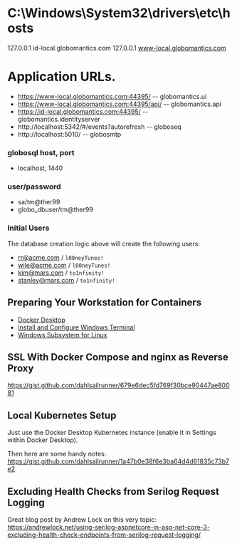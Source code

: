 # C:\Windows\System32\drivers\etc\hosts
127.0.0.1       id-local.globomantics.com
127.0.0.1       www-local.globomantics.com

# Application URLs.

* https://www-local.globomantics.com:44395/			-- globomantics.ui
* https://www-local.globomantics.com:44395/api/		-- globomantics.api
* https://id-local.globomantics.com:44395/			-- globomantics.identityserver
* http://localhost:5342/#/events?autorefresh	    -- globoseq
* http://localhost:5010/							-- globosmtp

### globosql host, port
* localhost, 1440

### user/password
* sa/tm@ther99
* globo_dbuser/tm@ther99


### Initial Users
The database creation logic above will create the following users:
* rr@acme.com / `l00neyTunes!`
* wile@acme.com / `l00neyTunes!`
* kim@mars.com / `to1nfinity!`
* stanley@mars.com / `to1nfinity!`

## Preparing Your Workstation for Containers
* [Docker Desktop](https://www.docker.com/products/docker-desktop)
* [Install and Configure Windows Terminal](https://gist.github.com/dahlsailrunner/ec99e195b2a4903748a74df64a1f1a94)
* [Windows Subsystem for Linux](https://docs.microsoft.com/en-us/windows/wsl/install-win10)

## SSL With Docker Compose and nginx as Reverse Proxy
https://gist.github.com/dahlsailrunner/679e6dec5fd769f30bce90447ae80081

## Local Kubernetes Setup
Just use the Docker Desktop Kubernetes instance (enable it in Settings within Docker Desktop).

Then here are some handy notes: 
https://gist.github.com/dahlsailrunner/1a47b0e38f6e3ba64d4d61835c73b7e2

## Excluding Health Checks from Serilog Request Logging
Great blog post by Andrew Lock on this very topic:
https://andrewlock.net/using-serilog-aspnetcore-in-asp-net-core-3-excluding-health-check-endpoints-from-serilog-request-logging/
